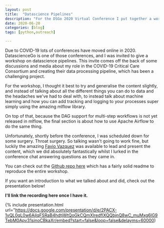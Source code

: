 ```yaml
---
layout: post
title:  "Datascience Pipelines"
description: "For the DSGo 2020 Virtual Conference I put together a workshop on datascience pipelines. Check it out."
date: 2020-06-20
categories: [blog]
tags: [python,outreach]

---
```


Due to COVID-19 lots of conferences have moved online in 2020. DatascienceGo is one of those conferences, and I was invited to 
give a workshop on datascience pipelines. This invite comes off the back of some discussions and media about my role in the 
COVID-19 Critical Care Consortium and creating their data processing pipeline, which has been a challenging project.

For the workshop, I thought it best to try and generalise the content slightly, and instead of talking about
all the different things you can do to data and the headaches we've had to deal with, to instead talk about machine 
learning and how you can add tracking and logging to your processes super simply using the amazing mlflow library.

On top of that, because the DAG support for multi-step workflows is not yet released in mlflow, the final 
section is about how to use Apache Airflow to do the same thing.

Unfortunately, shortly before the conference, I was scheduled down for some surgery. Throat surgery. So talking wasn't going
to work fine, but luckily the amazing [Favio Vazquez](https://www.linkedin.com/in/faviovazquez/) was available to lead and present
the content, which we did absolutely fantastically whilst I lurked in the conference chat answering questions as they came in.

You can check out the [Github repo here](https://github.com/Samreay/DSGoPipeline) which has a fairly solid readme to reproduce 
the entire workshop.

If you want an introduction to what we talked about and did, check out the presentation below!

**I'll link the recording here once I have it.**

{% include presentation.html url="https://docs.google.com/presentation/d/e/2PACX-1vQL0qL0w6AjIqFSRaB4hdtjWtQoGkCQmXlredflXQQbjnQ8wC_muMxg6lG9TebM0Apv31sinoCBkaXr/embed?start=false&loop=false&delayms=60000)

